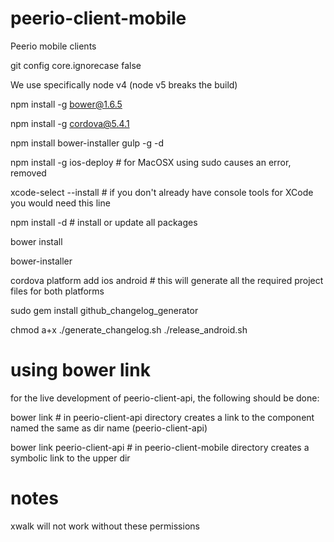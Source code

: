 peerio-client-mobile
=============

Peerio mobile clients

git config core.ignorecase false

We use specifically node v4 (node v5 breaks the build)

npm install -g bower@1.6.5

npm install -g cordova@5.4.1

npm install bower-installer gulp -g -d

npm install -g ios-deploy # for MacOSX using sudo causes an error, removed

xcode-select --install # if you don't already have console tools for XCode you would need this line

npm install -d # install or update all packages

bower install

bower-installer

cordova platform add ios android # this will generate all the required project files for both platforms

sudo gem install github_changelog_generator

chmod a+x ./generate_changelog.sh ./release_android.sh

using bower link
============
for the live development of peerio-client-api, the following should be done:

bower link # in peerio-client-api directory creates a link to the component named the same as dir name (peerio-client-api)

bower link peerio-client-api # in peerio-client-mobile directory creates a symbolic link to the upper dir

notes
============
xwalk will not work without these permissions
<uses-permission android:name="android.permission.ACCESS_WIFI_STATE" />
<uses-permission android:name="android.permission.ACCESS_NETWORK_STATE" />
